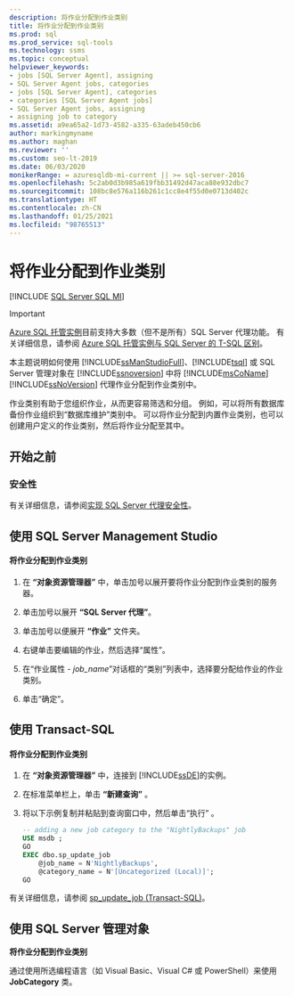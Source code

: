```yaml
---
description: 将作业分配到作业类别
title: 将作业分配到作业类别
ms.prod: sql
ms.prod_service: sql-tools
ms.technology: ssms
ms.topic: conceptual
helpviewer_keywords:
- jobs [SQL Server Agent], assigning
- SQL Server Agent jobs, categories
- jobs [SQL Server Agent], categories
- categories [SQL Server Agent jobs]
- SQL Server Agent jobs, assigning
- assigning job to category
ms.assetid: a9ea65a2-1d73-4582-a335-63adeb450cb6
author: markingmyname
ms.author: maghan
ms.reviewer: ''
ms.custom: seo-lt-2019
ms.date: 06/03/2020
monikerRange: = azuresqldb-mi-current || >= sql-server-2016
ms.openlocfilehash: 5c2ab0d3b985a619fbb31492d47aca88e932dbc7
ms.sourcegitcommit: 108bc8e576a116b261c1cc8e4f55d0e0713d402c
ms.translationtype: HT
ms.contentlocale: zh-CN
ms.lasthandoff: 01/25/2021
ms.locfileid: "98765513"
---
```

# <a name="assign-a-job-to-a-job-category"></a>将作业分配到作业类别

[!INCLUDE [SQL Server SQL MI](../../includes/applies-to-version/sql-asdbmi.md)]

> [!IMPORTANT]  
> [Azure SQL 托管实例](/azure/sql-database/sql-database-managed-instance)目前支持大多数（但不是所有）SQL Server 代理功能。 有关详细信息，请参阅 [Azure SQL 托管实例与 SQL Server 的 T-SQL 区别](/azure/sql-database/sql-database-managed-instance-transact-sql-information#sql-server-agent)。

本主题说明如何使用 [!INCLUDE[ssManStudioFull](../../includes/ssmanstudiofull-md.md)]、[!INCLUDE[tsql](../../includes/tsql-md.md)] 或 SQL Server 管理对象在 [!INCLUDE[ssnoversion](../../includes/ssnoversion-md.md)] 中将 [!INCLUDE[msCoName](../../includes/msconame_md.md)] [!INCLUDE[ssNoVersion](../../includes/ssnoversion-md.md)] 代理作业分配到作业类别中。  
  
作业类别有助于您组织作业，从而更容易筛选和分组。 例如，可以将所有数据库备份作业组织到“数据库维护”类别中。 可以将作业分配到内置作业类别，也可以创建用户定义的作业类别，然后将作业分配至其中。  

## <a name="before-you-begin"></a><a name="BeforeYouBegin"></a>开始之前  
  
### <a name="security"></a><a name="Security"></a>安全性  
有关详细信息，请参阅[实现 SQL Server 代理安全性](../../ssms/agent/implement-sql-server-agent-security.md)。  
  
## <a name="using-sql-server-management-studio"></a><a name="SSMS"></a>使用 SQL Server Management Studio  
  
#### <a name="to-assign-a-job-to-a-job-category"></a>将作业分配到作业类别  
  
1.  在 **“对象资源管理器”** 中，单击加号以展开要将作业分配到作业类别的服务器。  
  
2.  单击加号以展开 **“SQL Server 代理”**。  
  
3.  单击加号以便展开 **“作业”** 文件夹。  
  
4.  右键单击要编辑的作业，然后选择“属性”。  
  
5.  在“作业属性 - _job\_name_”对话框的“类别”列表中，选择要分配给作业的作业类别。  
  
6.  单击“确定”。  
  
## <a name="using-transact-sql"></a><a name="TSQL"></a>使用 Transact-SQL  
  
#### <a name="to-assign-a-job-to-a-job-category"></a>将作业分配到作业类别  
  
1.  在 **“对象资源管理器”** 中，连接到 [!INCLUDE[ssDE](../../includes/ssde_md.md)]的实例。  
  
2.  在标准菜单栏上，单击 **“新建查询”** 。  
  
3.  将以下示例复制并粘贴到查询窗口中，然后单击“执行” 。  
  
    ```sql
    -- adding a new job category to the "NightlyBackups" job  
    USE msdb ;  
    GO  
    EXEC dbo.sp_update_job  
        @job_name = N'NightlyBackups',  
        @category_name = N'[Uncategorized (Local)]';  
    GO  
    ```  
  
有关详细信息，请参阅 [sp_update_job (Transact-SQL)](../../relational-databases/system-stored-procedures/sp-update-job-transact-sql.md)。  
  
## <a name="using-sql-server-management-objects"></a><a name="SMO"></a>使用 SQL Server 管理对象  
**将作业分配到作业类别**  
  
通过使用所选编程语言（如 Visual Basic、Visual C# 或 PowerShell）来使用 **JobCategory** 类。  

